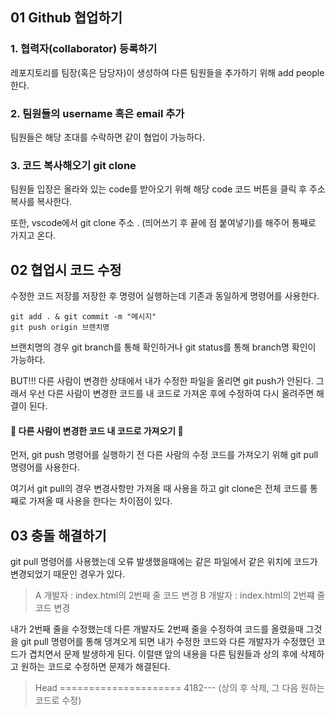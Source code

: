 ## 01 Github 협업하기
### 1. 협력자(collaborator) 등록하기

레포지토리를 팀장(혹은 담당자)이 생성하여 다른 팀원들을 추가하기 위해 add people 한다. 

 

### 2. 팀원들의 username 혹은 email 추가

팀원들은 해당 초대를 수락하면 같이 협업이 가능하다.

 

### 3. 코드 복사해오기 git clone

팀원들 입장은 올라와 있는 code를 받아오기 위해 해당 code 코드 버튼을 클릭 후 주소 복사를 복사한다.

또한, vscode에서 git clone 주소 .  (띄어쓰기 후 끝에 점 붙여넣기)를 해주어 통째로 가지고 온다.

 

 

## 02 협업시 코드 수정
수정한 코드 저장를 저장한 후 명령어 실행하는데 기존과 동일하게 명령어를 사용한다.

```
git add . & git commit -m "메시지"
git push origin 브랜치명
```
브랜치명의 경우 git branch를 통해 확인하거나 git status를 통해 branch명 확인이 가능하다.

BUT!!! 다른 사람이 변경한 상태에서 내가 수정한 파일을 올리면 git push가 안된다. 그래서 우선 다른 사람이 변경한 코드를 내 코드로 가져온 후에 수정하여 다시 올려주면 해결이 된다.

 

#### 🤚 다른 사람이 변경한 코드 내 코드로 가져오기 🤚

먼저, git push 명령어를 실행하기 전 다른 사람의 수정 코드를 가져오기 위해 git pull 명령어를 사용한다.

여기서 git pull의 경우 변경사항만 가져올 때 사용을 하고 git clone은 전체 코드를 통째로 가져올 때 사용을 한다는 차이점이 있다.

 

 

## 03 충돌 해결하기
git pull 명령어를 사용했는데 오류 발생했을때에는 같은 파일에서 같은 위치에 코드가 변경되었기 때문인 경우가 있다.

> A 개발자 : index.html의 2번째 줄 코드 변경
B 개발자 : index.html의 2번쨰 줄 코드 변경
 

내가 2번째 줄을 수정했는데 다른 개발자도 2번째 줄을 수정하여 코드를 올렸을때 그것을 git pull 명령어를 통해 댕겨오게 되면 내가 수정한 코드와 다른 개발자가 수정했던 코드가 겹치면서 문제 발생하게 된다. 이럴땐 앞의 내용을 다른 팀원들과 상의 후에 삭제하고 원하는 코드로 수정하면 문제가 해결된다.

> Head
=====================
4182---
(상의 후 삭제, 그 다음 원하는 코드로 수정)
